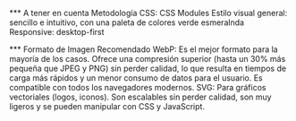 *** A tener en cuenta
Metodología CSS: CSS Modules
Estilo visual general:  sencillo e intuitivo, con una paleta de colores verde esmeralnda
Responsive: desktop-first



*** Formato de Imagen Recomendado
WebP: Es el mejor formato para la mayoría de los casos. Ofrece una compresión superior (hasta un 30% más pequeña que JPEG y PNG) sin perder calidad, lo que resulta en tiempos de carga más rápidos y un menor consumo de datos para el usuario. Es compatible con todos los navegadores modernos.
SVG: Para gráficos vectoriales (logos, iconos). Son escalables sin perder calidad, son muy ligeros y se pueden manipular con CSS y JavaScript.